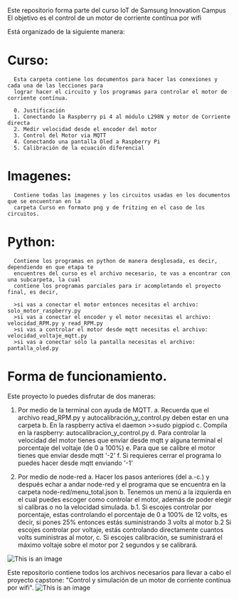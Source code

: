 Este repositorio forma parte del curso IoT de Samsung Innovation Campus
El objetivo es el control de un motor de corriente contínua por wifi

Está organizado de la siguiente manera:

# Curso:
      Esta carpeta contiene los documentos para hacer las conexiones y cada una de las lecciones para 
      lograr hacer el circuito y los programas para controlar el motor de corriente contínua.
      
      0. Justificación
      1. Conectando la Raspberry pi 4 al módulo L298N y motor de Corriente directa
      2. Medir velocidad desde el encoder del motor
      3. Control del Motor via MQTT
      4. Conectando una pantalla Oled a Raspberry Pi
      5. Calibración de la ecuación diferencial

# Imagenes:
      Contiene todas las imagenes y los circuitos usadas en los documentos que se encuentran en la 
      carpeta Curso en formato png y de fritzing en el caso de los circuitos.

# Python:
      Contiene los programas en python de manera desglosada, es decir, dependiendo en que etapa te 
      encuentres del curso es el archivo necesario, te vas a encontrar con una subcarpeta, la cual 
      contiene los programas parciales para ir acompletando el proyecto final, es decir, 
      
      >si vas a conectar el motor entonces necesitas el archivo: solo_motor_raspberry.py
      >si vas a conectar el encoder y el motor necesitas el archivo: velocidad_RPM.py y read_RPM.py
      >si vas a controlar el motor desde mqtt necesitas el archivo: velocidad_voltaje_mqtt.py
      >si vas a conectar sólo la pantalla necesitas el archivo: pantalla_oled.py

# Forma de funcionamiento.

Este proyecto lo puedes disfrutar de dos maneras:
1. Por medio de la terminal con ayuda de MQTT.
      a. Recuerda que el archivo read_RPM.py y autocalibración_y_control.py deben estar en una carpeta
      b. En la raspberry activa el daemon >>sudo pigpiod
      c. Compila en la raspberry: autocalibracion_y_control.py
      d. Para controlar la velocidad del motor tienes que enviar desde mqtt y alguna terminal el porcentaje
         del voltaje (de 0 a 100%)
      e. Para que se calibre el motor tienes que enviar desde mqtt '-2'
      f. Si requieres cerrar el programa lo puedes hacer desde mqtt enviando '-1'
      
 2. Por medio de node-red
      a. Hacer los pasos anteriores (del a.-c.) y después echar a andar node-red y el programa que se encuentra 
         en la carpeta node-red/menu_total.json
      b. Tenemos un menú a la izquierda en el cual puedes escoger como controlar el motor, además de poder 
         elegir si calibras o no la velocidad simulada.
         b.1. Si escojes controlar por porcentaje, estas controlando el porcentaje de 0 a 100% de 12 volts, es decir,
              si pones 25% entonces estás suministrando 3 volts al motor
         b.2 Si escojes controlar por voltaje, estás controlando directamente cuantos volts suministras al motor,
      c. Si escojes calibración, se suministrará el máximo voltaje sobre el motor por 2 segundos y se calibrará.
 
 ![This is an image](https://raw.githubusercontent.com/AlexAlaffita/Simulacion-y-control-de-un-motor-cc/main/Imagenes/node_red_dashboard.png)

Este repositorio contiene todos los archivos necesarios para llevar a cabo el proyecto capstone: "Control y simulación de un motor de corriente contínua por wifi".
![This is an image](https://raw.githubusercontent.com/AlexAlaffita/Simulacion-y-control-de-un-motor-cc/main/Imagenes/circuito_motor_encoder_L298N_pantalla_bb.png)
